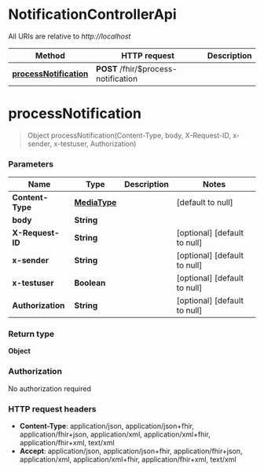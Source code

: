 # NotificationControllerApi

All URIs are relative to *http://localhost*

| Method | HTTP request | Description |
|------------- | ------------- | -------------|
| [**processNotification**](NotificationControllerApi.md#processNotification) | **POST** /fhir/$process-notification |  |


<a name="processNotification"></a>
# **processNotification**
> Object processNotification(Content-Type, body, X-Request-ID, x-sender, x-testuser, Authorization)



### Parameters

|Name | Type | Description  | Notes |
|------------- | ------------- | ------------- | -------------|
| **Content-Type** | [**MediaType**](../Models/.md)|  | [default to null] |
| **body** | **String**|  | |
| **X-Request-ID** | **String**|  | [optional] [default to null] |
| **x-sender** | **String**|  | [optional] [default to null] |
| **x-testuser** | **Boolean**|  | [optional] [default to null] |
| **Authorization** | **String**|  | [optional] [default to null] |

### Return type

**Object**

### Authorization

No authorization required

### HTTP request headers

- **Content-Type**: application/json, application/json+fhir, application/fhir+json, application/xml, application/xml+fhir, application/fhir+xml, text/xml
- **Accept**: application/json, application/json+fhir, application/fhir+json, application/xml, application/xml+fhir, application/fhir+xml, text/xml

